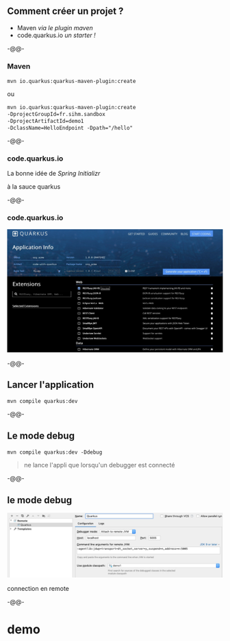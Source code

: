 ## Comment créer un projet ?

* Maven *via le plugin maven*<!-- .element class="fragment" -->
* code.quarkus.io *un starter !*<!-- .element class="fragment" -->

-@@-

### Maven

```maven
mvn io.quarkus:quarkus-maven-plugin:create
```

ou

```maven
mvn io.quarkus:quarkus-maven-plugin:create 
-DprojectGroupId=fr.sihm.sandbox 
-DprojectArtifactId=demo1 
-DclassName=HelloEndpoint -Dpath="/hello"
```

-@@-

### code.quarkus.io

La bonne idée de *Spring Initializr*

à la sauce quarkus

-@@-

### code.quarkus.io

![](images/quarkus_code2.jpg)

-@@-

## Lancer l'application

```
mvn compile quarkus:dev
```

-@@-

## Le mode debug

```
mvn compile quarkus:dev -Ddebug
```

> ne lance l'appli que lorsqu'un debugger est connecté

-@@-

## le mode debug

![](images/quarkus_IJ_remote.jpg)

connection en remote

-@@-

# demo
